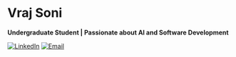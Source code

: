 # Vraj Soni

**Undergraduate Student | Passionate about AI and Software Development**

[![LinkedIn](https://img.shields.io/badge/LinkedIn-Profile-blue?logo=linkedin)](https://www.linkedin.com/in/vrajpsoni/)
[![Email](https://img.shields.io/badge/Email-carsonevans%40outlook.com-informational?logo=microsoft-outlook)](mailto:vraj@vrajsoni.com)

